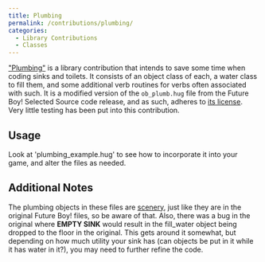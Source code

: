 ```yaml
---
title: Plumbing
permalink: /contributions/plumbing/
categories: 
  - Library Contributions
  - Classes
---
```


["Plumbing"](https://github.com/hugoif/library-contributions/tree/main/plumbing) is a
library contribution that intends to save some time when coding sinks
and toilets. It consists of an object class of each, a water class to
fill them, and some additional verb routines for verbs often associated
with such. It is a modified version of the `ob_plumb.hug` file from the
Future Boy! Selected Source code release, and as such, adheres to 
[its license](misc/future-boy-license/).
Very little testing has been put into this contribution.

## Usage

Look at 'plumbing_example.hug' to see how to incorporate it into your game, and alter the files as needed.

## Additional Notes

The plumbing objects in these files are [scenery](basics/scenery/),
just like they are in the original Future Boy! files, so be aware of
that. Also, there was a bug in the original where **EMPTY SINK** would
result in the fill_water object being dropped to the floor in the
original. This gets around it somewhat, but depending on how much
utility your sink has (can objects be put in it while it has water in
it?), you may need to further refine the code.
